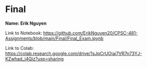 # Final
**Name: Erik Nguyen**

Link to Notebook: https://github.com/ErikNguyen20/CPSC-481-Assignments/blob/main/Final/Final_Exam.ipynb

Link to Colab: https://colab.research.google.com/drive/1sJqCrUOiai7VR7n73YJ-KZwhad_i4Qiz?usp=sharing
